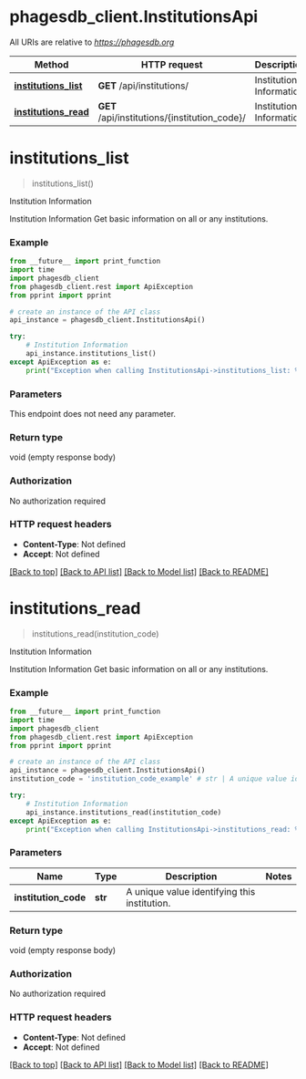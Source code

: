 # phagesdb_client.InstitutionsApi

All URIs are relative to *https://phagesdb.org*

Method | HTTP request | Description
------------- | ------------- | -------------
[**institutions_list**](InstitutionsApi.md#institutions_list) | **GET** /api/institutions/ | Institution Information
[**institutions_read**](InstitutionsApi.md#institutions_read) | **GET** /api/institutions/{institution_code}/ | Institution Information


# **institutions_list**
> institutions_list()

Institution Information

Institution Information  Get basic information on all or any institutions.

### Example
```python
from __future__ import print_function
import time
import phagesdb_client
from phagesdb_client.rest import ApiException
from pprint import pprint

# create an instance of the API class
api_instance = phagesdb_client.InstitutionsApi()

try:
    # Institution Information
    api_instance.institutions_list()
except ApiException as e:
    print("Exception when calling InstitutionsApi->institutions_list: %s\n" % e)
```

### Parameters
This endpoint does not need any parameter.

### Return type

void (empty response body)

### Authorization

No authorization required

### HTTP request headers

 - **Content-Type**: Not defined
 - **Accept**: Not defined

[[Back to top]](#) [[Back to API list]](../README.md#documentation-for-api-endpoints) [[Back to Model list]](../README.md#documentation-for-models) [[Back to README]](../README.md)

# **institutions_read**
> institutions_read(institution_code)

Institution Information

Institution Information  Get basic information on all or any institutions.

### Example
```python
from __future__ import print_function
import time
import phagesdb_client
from phagesdb_client.rest import ApiException
from pprint import pprint

# create an instance of the API class
api_instance = phagesdb_client.InstitutionsApi()
institution_code = 'institution_code_example' # str | A unique value identifying this institution.

try:
    # Institution Information
    api_instance.institutions_read(institution_code)
except ApiException as e:
    print("Exception when calling InstitutionsApi->institutions_read: %s\n" % e)
```

### Parameters

Name | Type | Description  | Notes
------------- | ------------- | ------------- | -------------
 **institution_code** | **str**| A unique value identifying this institution. | 

### Return type

void (empty response body)

### Authorization

No authorization required

### HTTP request headers

 - **Content-Type**: Not defined
 - **Accept**: Not defined

[[Back to top]](#) [[Back to API list]](../README.md#documentation-for-api-endpoints) [[Back to Model list]](../README.md#documentation-for-models) [[Back to README]](../README.md)

